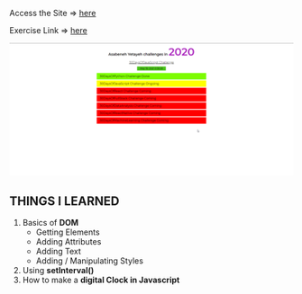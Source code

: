 Access the Site &rArr; [here](https://ashwin776.github.io/JS-Projects/5.%20DOM%20Mini%20Project%20-%2030s%20of%20JS/)

Exercise Link &rArr; [here](https://github.com/ASHWIN776/30-Days-Of-JavaScript/blob/master/21_Day_DOM/21_day_dom.md)

![Site Snap](site_snap.png)

## THINGS I LEARNED

1. Basics of **DOM**
    * Getting Elements
    * Adding Attributes
    * Adding Text
    * Adding / Manipulating Styles
2. Using **setInterval()**
3. How to make a **digital Clock in Javascript**